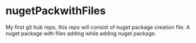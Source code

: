 # nugetPackwithFiles
My first git hub repo, this repo will consist of nuget package creation file.
A nuget package with files adding while adding nuget package.

